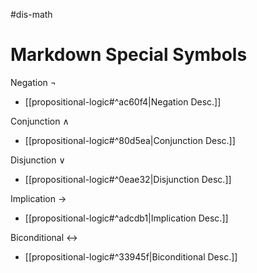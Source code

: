 #dis-math 
# Markdown Special Symbols
Negation $\neg$
- [[propositional-logic#^ac60f4|Negation Desc.]]

Conjunction $\wedge$
- [[propositional-logic#^80d5ea|Conjunction Desc.]]

Disjunction $\vee$
- [[propositional-logic#^0eae32|Disjunction Desc.]]

Implication $\rightarrow$
- [[propositional-logic#^adcdb1|Implication Desc.]]

Biconditional $\leftrightarrow$
- [[propositional-logic#^33945f|Biconditional Desc.]]